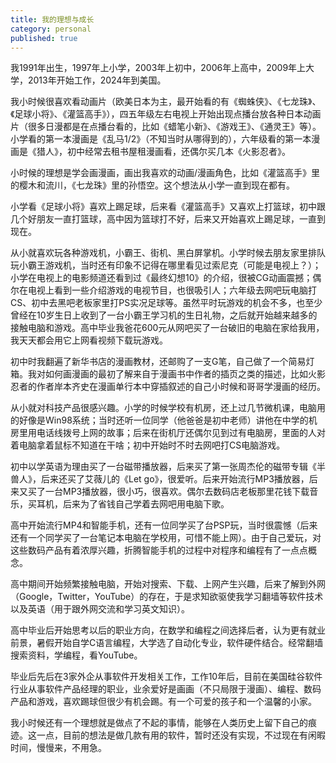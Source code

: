 ```yaml
---
title: 我的理想与成长
category: personal
published: true
---
```

我1991年出生，1997年上小学，2003年上初中，2006年上高中，2009年上大学，2013年开始工作，2024年到美国。

我小时候很喜欢看动画片（欧美日本为主，最开始看的有《蜘蛛侠》、《七龙珠》、《足球小将》、《灌篮高手》），四五年级左右电视上开始出现点播台放各种日本动画片（很多日漫都是在点播台看的，比如《蜡笔小新》、《游戏王》、《通灵王》等）。小学看的第一本漫画是《乱马1/2》（不知当时从哪得到的），六年级看的第一本漫画是《猎人》，初中经常去租书屋租漫画看，还偶尔买几本《火影忍者》。

小时候的理想是学会画漫画，画出我喜欢的动画/漫画角色，比如《灌篮高手》里的樱木和流川，《七龙珠》里的孙悟空。这个想法从小学一直到现在都有。

小学看《足球小将》喜欢上踢足球，后来看《灌篮高手》又喜欢上打篮球，初中跟几个好朋友一直打篮球，高中因为篮球打不好，后来又开始喜欢上踢足球，一直到现在。

从小就喜欢玩各种游戏机，小霸王、街机、黑白屏掌机。小学时候去朋友家里排队玩小霸王游戏机，当时还有印象不记得在哪里看见过索尼克（可能是电视上？）；小学在电视上的电影频道还看到过《最终幻想10》的介绍，很被CG动画震撼；偶尔在电视上看到一些介绍游戏的电视节目，也很吸引人；六年级去网吧玩电脑打CS、初中去黑吧老板家里打PS实况足球等。虽然平时玩游戏的机会不多，也至少曾经在10岁生日上收到了一台小霸王学习机的生日礼物，之后就开始越来越多的接触电脑和游戏。高中毕业我爸花600元从网吧买了一台破旧的电脑在家给我用，我天天都会用它上网看视频下载玩游戏。

初中时我翻遍了新华书店的漫画教材，还邮购了一支G笔，自己做了一个简易灯箱。我对如何画漫画的最初了解来自于漫画书中作者的插页之类的描述，比如火影忍者的作者岸本齐史在漫画单行本中穿插叙述的自己小时候和哥哥学漫画的经历。

从小就对科技产品很感兴趣。小学的时候学校有机房，还上过几节微机课，电脑用的好像是Win98系统；当时还听一位同学（他爸爸是初中老师）讲他在中学的机房里用电话线拨号上网的故事；后来在街机厅还偶尔见到过有电脑房，里面的人对着电脑拿着鼠标不知道在干啥；初中开始时不时去网吧打CS电脑游戏。

初中以学英语为理由买了一台磁带播放器，后来买了第一张周杰伦的磁带专辑《半兽人》，后来还买了艾薇儿的《Let go》，很爱听。后来开始流行MP3播放器，后来又买了一台MP3播放器，很小巧，很喜欢。偶尔去数码店老板那里花钱下载音乐，买耳机，后来为了省钱自己学着去网吧用电脑下歌。

高中开始流行MP4和智能手机，还有一位同学买了台PSP玩，当时很震憾（后来还有一个同学买了一台笔记本电脑在学校用，可惜不能上网）。由于自己爱玩，对这些数码产品有着浓厚兴趣，折腾智能手机的过程中对程序和编程有了一点点概念。

高中期间开始频繁接触电脑，开始对搜索、下载、上网产生兴趣，后来了解到外网（Google，Twitter，YouTube）的存在，于是求知欲驱使我学习翻墙等软件技术以及英语（用于跟外网交流和学习英文知识）。

高中毕业后开始思考以后的职业方向，在数学和编程之间选择后者，认为更有就业前景，暑假开始自学C语言编程，大学选了自动化专业，软件硬件结合。经常翻墙搜索资料，学编程，看YouTube。

毕业后先后在3家外企从事软件开发相关工作，工作10年后，目前在美国硅谷软件行业从事软件产品经理的职业，业余爱好是画画（不只局限于漫画）、编程、数码产品和游戏，喜欢踢球但很少有机会踢。有一个可爱的孩子和一个温馨的小家。

我小时候还有一个理想就是做点了不起的事情，能够在人类历史上留下自己的痕迹。这一点，目前的想法是做几款有用的软件，暂时还没有实现，不过现在有闲暇时间，慢慢来，不用急。

